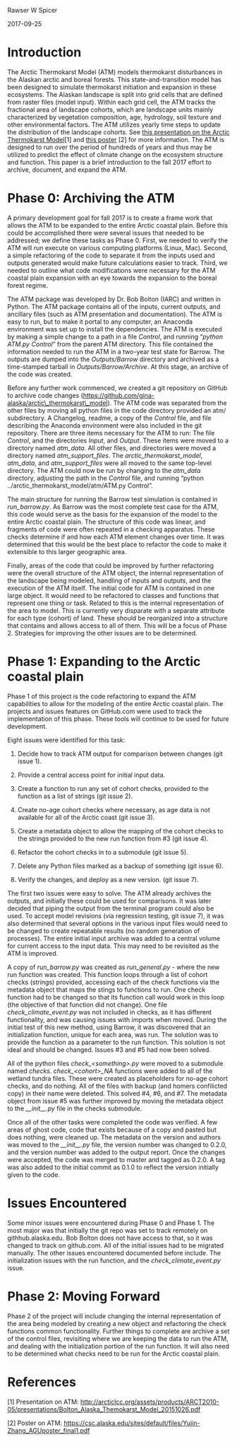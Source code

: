 Rawser W Spicer

2017-09-25

Introduction
============

The Arctic Thermokarst Model (ATM) models thermokarst disturbances in
the Alaskan arctic and boreal forests. This state-and-transition model
has been designed to simulate thermokarst initiation and expansion in
these ecosystems. The Alaskan landscape is split into grid cells that
are defined from raster files (model input). Within each grid cell, the
ATM tracks the fractional area of landscape cohorts, which are landscape
units mainly characterized by vegetation composition, age, hydrology,
soil texture and other environmental factors. The ATM utilizes yearly
time steps to update the distribution of the landscape cohorts. See
[this presentation on the Arctic Thermokarst
Model](http://arcticlcc.org/assets/products/ARCT2010-05/presentations/Bolton_Alaska_Themokarst_Model_20151026.pdf)\[1\]
and [this
poster](https://csc.alaska.edu/sites/default/files/Yujin-Zhang_AGUposter_final1.pdf)
\[2\] for more information. The ATM is designed to run over the period
of hundreds of years and thus may be utilized to predict the effect of
climate change on the ecosystem structure and function. This paper is a
brief introduction to the fall 2017 effort to archive, document, and
expand the ATM.

Phase 0: Archiving the ATM
==========================

A primary development goal for fall 2017 is to create a frame work that
allows the ATM to be expanded to the entire Arctic coastal plain. Before
this could be accomplished there were several issues that needed to be
addressed; we define these tasks as Phase 0. First, we needed to verify
the ATM will run execute on various computing platforms (Linux, Mac).
Second, a simple refactoring of the code to separate it from the inputs
used and outputs generated would make future calculations easier to
track. Third, we needed to outline what code modifications were
necessary for the ATM coastal plain expansion with an eye towards the
expansion to the boreal forest regime.

The ATM package was developed by Dr. Bob Bolton (IARC) and written in
Python. The ATM package contains all of the inputs, current outputs, and
ancillary files (such as ATM presentation and documentation). The ATM is
easy to run, but to make it portal to any computer, an Anaconda
environment was set up to install the dependencies. The ATM is executed
by making a simple change to a path in a file *Control*, and running
“*python ATM.py Control*” from the parent ATM directory. This file
contained the information needed to run the ATM in a two-year test state
for Barrow. The outputs are dumped into the *Outputs/Barrow* directory
and archived as a time-stamped tarball in *Outputs/Barrow/Archive*. At
this stage, an archive of the code was created.

Before any further work commenced, we created a git repository on GitHub
to archive code changes
(https://github.com/gina-alaska/arctic\_thermokarst\_model). The ATM
code was separated from the other files by moving all python files in
the code directory provided an atm/ subdirectory. A Changelog, readme, a
copy of the *Control* file, and file describing the Anaconda environment
were also included in the git repository. There are three items
necessary for the ATM to run: The file *Control*, and the directories
*Input*, and *Output*. These items were moved to a directory named
*atm\_data*. All other files, and directories were moved a directory
named *atm\_support\_files*. The *arctic\_thermokarst\_model*,
*atm\_data*, and *atm\_support\_files* were all moved to the same
top-level directory. The ATM could now be run by changing to the
*atm\_data* directory, adjusting the path in the *Control* file, and
running “python ../arctic\_thermokarst\_model/atm/ATM.py Control”.

The main structure for running the Barrow test simulation is contained
in *run\_barrow.py*. As Barrow was the most complete test case for the
ATM, this code would serve as the basis for the expansion of the model
to the entire Arctic coastal plain. The structure of this code was
linear, and fragments of code were often repeated in a checking
apparatus. These checks determine if and how each ATM element changes
over time. It was determined that this would be the best place to
refactor the code to make it extensible to this larger geographic area.

Finally, areas of the code that could be improved by further refactoring
were the overall structure of the ATM object, the internal
representation of the landscape being modeled, handling of inputs and
outputs, and the execution of the ATM itself. The initial code for ATM
is contained in one large object. It would need to be refactored to
classes and functions that represent one thing or task. Related to this
is the internal representation of the area to model. This is currently
very disparate with a separate attribute for each type (cohort) of land.
These should be reorganized into a structure that contains and allows
access to all of them. This will be a focus of Phase 2. Strategies for
improving the other issues are to be determined.

Phase 1: Expanding to the Arctic coastal plain
==============================================

Phase 1 of this project is the code refactoring to expand the ATM
capabilities to allow for the modeling of the entire Arctic coastal
plain. The projects and issues features on GitHub.com were used to track
the implementation of this phase. These tools will continue to be used
for future development.

Eight issues were identified for this task:

1.  Decide how to track ATM output for comparison between changes (git
    issue 1).

2.  Provide a central access point for initial input data.

3.  Create a function to run any set of cohort checks, provided to the
    function as a list of strings (git issue 2).

4.  Create no-age cohort checks where necessary, as age data is not
    available for all of the Arctic coast (git issue 3).

5.  Create a metadata object to allow the mapping of the cohort checks
    to the strings provided to the new run function from \#3 (git issue
    4).

6.  Refactor the cohort checks in to a submodule (git issue 5).

7.  Delete any Python files marked as a backup of something (git issue
    6).

8.  Verify the changes, and deploy as a new version. (git issue 7).

The first two issues were easy to solve. The ATM already archives the
outputs, and initially these could be used for comparisons. It was later
decided that piping the output from the terminal program could also be
used. To accept model revisions (via regression testing, git issue 7),
it was also determined that several options in the various input files
would need to be changed to create repeatable results (no random
generation of processes). The entire initial input archive was added to
a central volume for current access to the input data. This may need to
be revisited as the ATM is improved.

A copy of *run\_barrow.py* was created as *run\_general.py* - where the
new run function was created. This function loops through a list of
cohort checks (strings) provided, accessing each of the check functions
via the metadata object that maps the stings to functions to run. One
check function had to be changed so that its function call would work in
this loop (the objective of that function did not change). One file
*check\_climate\_event.py* was not included in checks, as it has
different functionality, and was causing issues with imports when moved.
During the initial test of this new method, using Barrow, it was
discovered that an initialization function, unique for each area, was
run. The solution was to provide the function as a parameter to the run
function. This solution is not ideal and should be changed. Issues \#3
and \#5 had now been solved.

All of the python files *check\_&lt;something&gt;.py* were moved to a
submodule named *checks*. *check\_&lt;cohort&gt;\_NA* functions were
added to all of the wetland tundra files. These were created as
placeholders for no-age cohort checks, and do nothing. All of the files
with backup (and homers confilicted copy) in their name were deleted.
This solved \#4, \#6, and \#7. The metadata object from issue \#5 was
further improved by moving the metadata object to the *\_\_init\_\_.py*
file in the checks submodule.

Once all of the other tasks were completed the code was verified. A few
areas of ghost code, code that exists because of a copy and pasted but
does nothing, were cleaned up. The metadata on the version and authors
was moved to the *\_\_init\_\_.py* file, the version number was changed
to 0.2.0, and the version number was added to the output report. Once
the changes were accepted, the code was merged to master and tagged as
0.2.0. A tag was also added to the initial commit as 0.1.0 to reflect
the version initially given to the code.

Issues Encountered
==================

Some minor issues were encountered during Phase 0 and Phase 1. The most
major was that initially the git repo was set to track remotely on
githhub.alaska.edu. Bob Bolton does not have access to that, so it was
changed to track on github.com. All of the initial issues had to be
migrated manually. The other issues encountered documented before
include. The initialization issues with the run function, and the
*check\_climate\_event.py* issue.

Phase 2: Moving Forward
=======================

Phase 2 of the project will include changing the internal representation
of the area being modeled by creating a new object and refactoring the
check functions common functionality. Further things to complete are
archive a set of the control files, revisiting where we are keeping the
data to run the ATM, and dealing with the initialization portion of the
run function. It will also need to be determined what checks need to be
run for the Arctic coastal plain.

References
==========

\[1\] Presentation on ATM:
<http://arcticlcc.org/assets/products/ARCT2010-05/presentations/Bolton_Alaska_Themokarst_Model_20151026.pdf>

\[2\] Poster on ATM:
<https://csc.alaska.edu/sites/default/files/Yujin-Zhang_AGUposter_final1.pdf>
